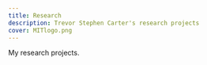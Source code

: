 ```yaml
---
title: Research
description: Trevor Stephen Carter's research projects
cover: MITlogo.png
---
```


My research projects.